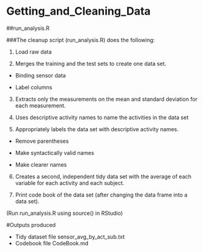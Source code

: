 # Getting_and_Cleaning_Data

##run_analysis.R

###The cleanup script (run_analysis.R) does the following:

1. Load raw data

2. Merges the training and the test sets to create one data set.

  - Binding sensor data

  - Label columns

3. Extracts only the measurements on the mean and standard deviation for each measurement.

4. Uses descriptive activity names to name the activities in the data set

5. Appropriately labels the data set with descriptive activity names.

  - Remove parentheses

  - Make syntactically valid names

  - Make clearer names

6. Creates a second, independent tidy data set with the average of each variable for each activity and each subject.

7. Print code book of the data set (after changing the data frame into a data set).

(Run run_analysis.R using source() in RStudio)

#Outputs produced

- Tidy dataset file sensor_avg_by_act_sub.txt
- Codebook file CodeBook.md
